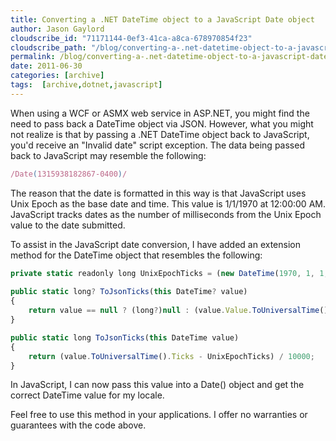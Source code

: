 ```yaml
---
title: Converting a .NET DateTime object to a JavaScript Date object
author: Jason Gaylord
cloudscribe_id: "71171144-0ef3-41ca-a8ca-678970854f23"
cloudscribe_path: "/blog/converting-a-.net-datetime-object-to-a-javascript-date-object"
permalink: /blog/converting-a-.net-datetime-object-to-a-javascript-date-object
date: 2011-06-30
categories: [archive]
tags:  [archive,dotnet,javascript]
---
```


When using a WCF or ASMX web service in ASP.NET, you might find the need to pass back a DateTime object via JSON. However, what you might not realize is that by passing a .NET DateTime object back to JavaScript, you'd receive an "Invalid date" script exception. The data being passed back to JavaScript may resemble the following:

```javascript
/Date(1315938182867-0400)/
```

The reason that the date is formatted in this way is that JavaScript uses Unix Epoch as the base date and time. This value is 1/1/1970 at 12:00:00 AM. JavaScript tracks dates as the number of milliseconds from the Unix Epoch value to the date submitted.

To assist in the JavaScript date conversion, I have added an extension method for the DateTime object that resembles the following:

```javascript
private static readonly long UnixEpochTicks = (new DateTime(1970, 1, 1, 0, 0, 0, DateTimeKind.Utc)).Ticks; 
        
public static long? ToJsonTicks(this DateTime? value)
{
    return value == null ? (long?)null : (value.Value.ToUniversalTime().Ticks - UnixEpochTicks) / 10000;
}

public static long ToJsonTicks(this DateTime value)
{
    return (value.ToUniversalTime().Ticks - UnixEpochTicks) / 10000;
}
```

In JavaScript, I can now pass this value into a Date() object and get the correct DateTime value for my locale.

Feel free to use this method in your applications. I offer no warranties or guarantees with the code above.